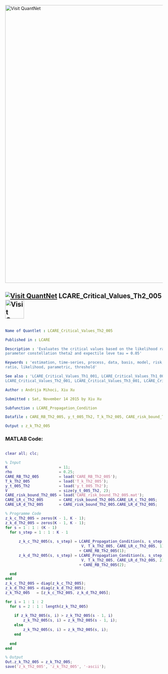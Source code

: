 
[<img src="https://github.com/QuantLet/Styleguide-and-FAQ/blob/master/pictures/banner.png" width="888" alt="Visit QuantNet">](http://quantlet.de/)

## [<img src="https://github.com/QuantLet/Styleguide-and-FAQ/blob/master/pictures/qloqo.png" alt="Visit QuantNet">](http://quantlet.de/) **LCARE_Critical_Values_Th2_005** [<img src="https://github.com/QuantLet/Styleguide-and-FAQ/blob/master/pictures/QN2.png" width="60" alt="Visit QuantNet 2.0">](http://quantlet.de/)

```yaml

Name of Quantlet : LCARE_Critical_Values_Th2_005

Published in : LCARE

Description : 'Evaluates the critical values based on the likelihood ration and risk bound at
parameter constellation theta2 and expectile leve tau = 0.05'

Keywords : 'estimation, time-series, process, data, basis, model, risk, parameter, likelihood
ratio, likelihood, parametric, threshold'

See also : 'LCARE_Critical_Values_Th1_001, LCARE_Critical_Values_Th1_005,
LCARE_Critical_Values_Th2_001, LCARE_Critical_Values_Th3_001, LCARE_Critical_Values_Th3_005'

Author : Andrija Mihoci, Xiu Xu

Submitted : Sat, November 14 2015 by Xiu Xu

Subfunction : LCARE_Propagation_Condition

Datafile : CARE_RB_Th2_005, y_t_005_Th2, T_k_Th2_005, CARE_risk_bound_Th2_005.mat

Output : z_k_Th2_005

```


### MATLAB Code:
```matlab

clear all; clc;

% Input
K                       = 11;                                     
rho                     = 0.25;                                 
CARE_RB_Th2_005         = load('CARE_RB_Th2_005'); 
T_k_Th2_005             = load('T_k_Th2_005');          
y_t_005_Th2             = load('y_t_005_Th2');
V                       = size(y_t_005_Th2, 2);
CARE_risk_bound_Th2_005 = load('CARE_risk_bound_Th2_005.mat');
CARE_LR_c_Th2_005       = CARE_risk_bound_Th2_005.CARE_LR_c_Th2_005;
CARE_LR_d_Th2_005       = CARE_risk_bound_Th2_005.CARE_LR_d_Th2_005;

% Programme Code
z_k_c_Th2_005 = zeros(K - 1, K - 1); 
z_k_d_Th2_005 = zeros(K - 1, K - 1);
for s = 1 : 1 : (K - 1)
  for s_step = 1 : 1 : K - 1
      
      z_k_c_Th2_005(s, s_step) = LCARE_Propagation_Condition(s, s_step, ...
                                  V, T_k_Th2_005, CARE_LR_c_Th2_005, 1)...
                                 + CARE_RB_Th2_005(1);
      z_k_d_Th2_005(s, s_step) = LCARE_Propagation_Condition(s, s_step, ...
                                  V, T_k_Th2_005, CARE_LR_d_Th2_005, 2)...
                                 + CARE_RB_Th2_005(2);
                             
  end
end
z_k_c_Th2_005 = diag(z_k_c_Th2_005); 
z_k_d_Th2_005 = diag(z_k_d_Th2_005);
z_k_Th2_005   = [z_k_c_Th2_005, z_k_d_Th2_005];

for i = 1 : 1 : 2
  for s = 2 : 1 : length(z_k_Th2_005)
      
    if z_k_Th2_005(s, i) > z_k_Th2_005(s - 1, i)
        z_k_Th2_005(s, i) = z_k_Th2_005(s - 1, i);
    else
        z_k_Th2_005(s, i) = z_k_Th2_005(s, i);
    end
    
  end
end

% Output
Out.z_k_Th2_005 = z_k_Th2_005;
save('z_k_Th2_005', 'z_k_Th2_005', '-ascii');


```
